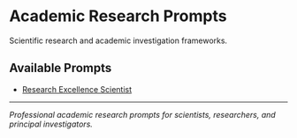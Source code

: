 # Academic Research Prompts

Scientific research and academic investigation frameworks.

## Available Prompts

- [Research Excellence Scientist](./research-excellence-scientist.md)

---

*Professional academic research prompts for scientists, researchers, and principal investigators.*